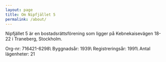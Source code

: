 ```yaml
---
layout: page
title: Om Nipfjället 5
permalink: /about/
---
```


Nipfjället 5 är en bostadsrättsförening som ligger på Kebnekaisevägen 18-22 i Traneberg, Stockholm.

Org-nr: 716421-6298\\
Byggnadsår: 1939\\
Registreringsår: 1991\\
Antal lägenheter: 21